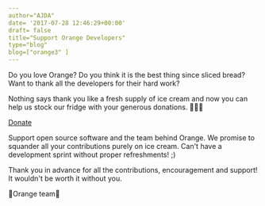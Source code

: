 ```yaml
---
author="AJDA"
date= '2017-07-28 12:46:29+00:00'
draft= false
title="Support Orange Developers"
type="blog"
blog=["orange3" ]
---
```


Do you love Orange? Do you think it is the best thing since sliced bread? Want to thank all the developers for their hard work?

Nothing says thank you like a fresh supply of ice cream and now you can help us stock our fridge with your generous donations. 🍦🍦🍦


[Donate](https://www.paypal.com/cgi-bin/webscr?cmd=_s-xclick&hosted_button_id=A76TAX87ZVR3J)

Support open source software and the team behind Orange. We promise to squander all your contributions purely on ice cream. Can't have a development sprint without proper refreshments! ;)

Thank you in advance for all the contributions, encouragement and support! It wouldn't be worth it without you.

🍊Orange team🍊
